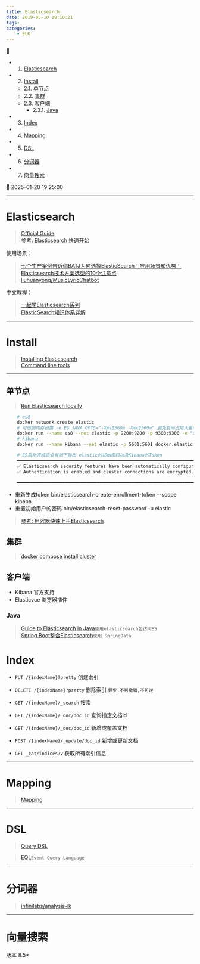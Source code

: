 ```yaml
---
title: Elasticsearch
date: 2019-05-10 18:10:21
tags: 
categories: 
    - ELK
---
```


💠

- 1. [Elasticsearch](#elasticsearch)
- 2. [Install](#install)
    - 2.1. [单节点](#单节点)
    - 2.2. [集群](#集群)
    - 2.3. [客户端](#客户端)
        - 2.3.1. [Java](#java)
- 3. [Index](#index)
- 4. [Mapping](#mapping)
- 5. [DSL](#dsl)
- 6. [分词器](#分词器)
- 7. [向量搜索](#向量搜索)

💠 2025-01-20 19:25:00
****************************************
# Elasticsearch
> [Official Guide](https://www.elastic.co/guide/en/elasticsearch/reference/current/getting-started.html)  
> [参考: Elasticsearch 快速开始](https://www.cnblogs.com/cjsblog/p/9439331.html)  

使用场景：

> [七个生产案例告诉你BATJ为何选择ElasticSearch！应用场景和优势！](https://segmentfault.com/a/1190000022799288)  
> [Elasticsearch技术方案选型的10个注意点](https://time.geekbang.org/column/article/108196)  
> [liuhuanyong/MusicLyricChatbot](https://github.com/liuhuanyong/MusicLyricChatbot)  

中文教程：

> [一起学Elasticsearch系列](https://github.com/BookaiCode/JavaRecord?tab=readme-ov-file#lock-elasticsearch)  
> [ElasticSearch知识体系详解](https://pdai.tech/md/db/nosql-es/elasticsearch.html)

************************

# Install
> [Installing Elasticsearch](https://www.elastic.co/guide/en/elasticsearch/reference/current/install-elasticsearch.html)  
> [Command line tools](https://www.elastic.co/guide/en/elasticsearch/reference/current/commands.html)  

************************
## 单节点
> [Run Elasticsearch locally](https://www.elastic.co/guide/en/elasticsearch/reference/current/run-elasticsearch-locally.html)

```sh
    # es8
    docker network create elastic
    # 可追加内存设置 -e ES_JAVA_OPTS="-Xms2560m -Xmx2560m" 避免启动占用大量内存 32G内存占用了17G 用visualvm查看实际内存占用才700M
    docker run --name es8 --net elastic -p 9200:9200 -p 9300:9300 -e "discovery.type=single-node" -t docker.elastic.co/elasticsearch/elasticsearch:8.13.2
    # kibana
    docker run --name kibana --net elastic -p 5601:5601 docker.elastic.co/kibana/kibana:8.13.2

    # ES启动完成后会有如下输出 elastic的初始密码以及Kibana的Token
    ━━━━━━━━━━━━━━━━━━━━━━━━━━━━━━━━━━━━━━━━━━━━━━━━━━━━━━━━━━━━━━━━━━━━━━━━━━━━━━━━━━━━━━━━━━━━━━━━━━━━━━━━━━━━━━━━━━━━━━━━━━━━━━━━━━━━━━━━━                                                                            
    ✅ Elasticsearch security features have been automatically configured!                                                                                                                                               
    ✅ Authentication is enabled and cluster connections are encrypted.    

    ━━━━━━━━━━━━━━━━━━━━━━━━━━━━━━━━━━━━━━━━━━━━━━━━━━━━━━━━━━━━━━━━━━━━━━━━━━━━━━━━━━━━━━━━━━━━━━━━━━━━━━━━━━━━━━━━━━━━━━━━━━━━━━━━━━━━━━━━━
```
- 重新生成token bin/elasticsearch-create-enrollment-token --scope kibana
- 重置初始用户的密码 bin/elasticsearch-reset-password -u elastic

> [参考: 用容器快速上手Elasticsearch](http://qinghua.github.io/elastic-search/)

## 集群
> [docker compose install cluster](https://www.elastic.co/guide/en/elasticsearch/reference/current/docker.html#docker-compose-file)

## 客户端
- Kibana 官方支持
- Elasticvue 浏览器插件

### Java
> [Guide to Elasticsearch in Java](https://www.baeldung.com/elasticsearch-java)`使用elasticsearch包访问ES`  
> [Spring Boot整合Elasticsearch](https://github.com/cloudgyb/es-spring-boot)`使用 SpringData`  


# Index 
- `PUT /{indexName}?pretty` 创建索引
- `DELETE /{indexName}?pretty` 删除索引 `异步,不可撤销,不可逆`

- `GET /{indexName}/_search` 搜索
- `GET /{indexName}/_doc/doc_id` 查询指定文档id
- `GET /{indexName}/_doc/doc_id` 新增或覆盖文档
- `POST /{indexName}/_update/doc_id` 新增或更新文档

- `GET _cat/indices?v` 获取所有索引信息

************************

# Mapping
> [Mapping](https://www.elastic.co/guide/en/elasticsearch/reference/current/mapping.html)

************************

# DSL
> [Query DSL](https://www.elastic.co/guide/en/elasticsearch/reference/current/query-dsl.html)

> [EQL](https://www.elastic.co/guide/en/elasticsearch/reference/current/eql.html)`Event Query Language`  

************************

# 分词器

> [infinilabs/analysis-ik](https://github.com/infinilabs/analysis-ik)  

************************

# 向量搜索
版本 8.5+



